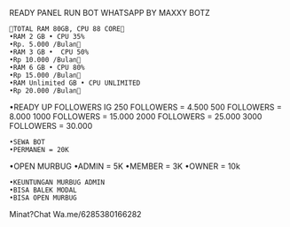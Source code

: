 READY PANEL RUN BOT WHATSAPP 
       BY MAXXY BOTZ
~~~~~~~~~~~~~~~~~~~~~~~~~~~~~~
📮TOTAL RAM 80GB, CPU 88 CORE📮
•RAM 2 GB • CPU 35%
•Rp. 5.000 /Bulan📮
•RAM 3 GB •  CPU 50%
•Rp 10.000 /Bulan📮
•RAM 6 GB • CPU 80%
•Rp 15.000 /Bulan📮
•RAM Unlimited GB • CPU UNLIMITED
•Rp 20.000 /Bulan📮
~~~~~~~~~~~~~~~~~~~~~~~~~~~~~~
•READY UP FOLLOWERS IG
250 FOLLOWERS = 4.500
500 FOLLOWERS = 8.000
1000 FOLLOWERS = 15.000
2000 FOLLOWERS = 25.000
3000 FOLLOWERS = 30.000
~~~~~~~~~~~~~~~~~~~~~~~~~~~~~~
•SEWA BOT 
•PERMANEN = 20K
~~~~~~~~~~~~~~~~~~~~~~~~~~~~~~
•OPEN MURBUG
•ADMIN = 5K
•MEMBER = 3K
•OWNER  = 10k
~~~~~~~~~~~~~~~~~~~~~~~~~~~~~~
•KEUNTUNGAN MURBUG ADMIN
•BISA BALEK MODAL
•BISA OPEN MURBUG
~~~~~~~~~~~~~~~~~~~~~~~~~~~~~~
Minat?Chat
Wa.me/6285380166282